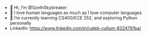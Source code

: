 - 👋 Hi, I’m @SzethSkybreaker
- 👀 I love human languages as much as I love computer languages
- 🌱 I’m currently learning CS400/ECE 252, and exploring Python personally
- LinkedIn: https://www.linkedin.com/in/caleb-cullum-8224791ba/

<!---
SzethSkybreaker/SzethSkybreaker is a ✨ special ✨ repository because its `README.md` (this file) appears on your GitHub profile.
You can click the Preview link to take a look at your changes.
--->
